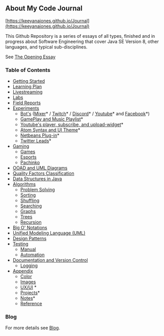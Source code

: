 ## About My Code Journal

[https://keeyanajones.github.io/Journal](https://keeyanajones.github.io/Journal)

This Github Repository is a series of essays of all types, finished and in progress about Software Engineering that cover Java SE Version 8, other languages, and typical sub-disciplines.

See [The Opening Essay](https://keeyanajones.github.io/Journal/opening-essay)

### Table of Contents
- [Getting Started](https://keeyanajones.github.io/Journal/getting-started)
- [Learning Plan](https://keeyanajones.github.io/Journal/learning-plan)
- [Livestreaming](https://keeyanajones.github.io/Journal/livestream)
- [Labs](https://keeyanajones.github.io/Journal/labs)
- [Field Reports](https://keeyanajones.github.io/Journal/field-reports)
- [Experiments](https://keeyanajones.github.io/Journal/experiments)
  + [Bot's](https://keeyanajones.github.io/Journal/experiments/node/bot.html) 
  ([Mixer](https://keeyanajones.github.io/Journal/experiments/node/mixplay.html)* / [Twitch](https://keeyanajones.github.io/Journal/experiments/node/extensions.html)* / [Discord](https://keeyanajones.github.io/Journal/experiments/node/code.html)* / 
  [Youtube](https://keeyanajones.github.io/Journal/experiments/node/youtube.html)* and [Facebook](https://keeyanajones.github.io/Journal/experiments/node/warmup.html)*)  
  + [GamePlay and Music Playlist](https://keeyanajones.github.io/Journal/experiments/node/playlist.html)*
  + [Youtube's player, subscribe, and upload-widget](https://keeyanajones.github.io/Journal/experiments/node/youtube.html)*
  + [Atom Syntax and UI Theme](https://keeyanajones.github.io/Journal/experiments/atom/theme.html)*
  + [Netbeans Plug-in](https://keeyanajones.github.io/Journal/experiments/netbeans/plugin.html)*
  + [Twitter Leads](https://keeyanajones.github.io/Journal/experiments/twitter/tweets.html)*  
- [Gaming](https://keeyanajones.github.io/Journal/gaming)
  + [Games](https://keeyanajones.github.io/Journal/games)
  + [Esports](https://keeyanajones.github.io/Journal/esports)
  + [Pachinko](https://keeyanajones.github.io/Journal/pachinko)
- [OOAD and UML Diagrams](https://keeyanajones.github.io/Journal/ooad-process)
- [Quality Factors Classification](https://keeyanajones.github.io/Journal/quality-factors)
- [Data Structures in Java](https://keeyanajones.github.io/Journal/data-structures)
- [Algorithms](https://keeyanajones.github.io/Journal/algorithms)
  + [Problem Solving](https://keeyanajones.github.io/Journal/algorithms/problem-solving)
  + [Sorting](https://keeyanajones.github.io/Journal/algorithms/sorting)
  + [Shuffling](https://keeyanajones.github.io/Journal/algorithms/shuffling)
  + [Searching](https://keeyanajones.github.io/Journal/algorithms/searching)
  + [Graphs](https://keeyanajones.github.io/Journal/algorithms/graphs)
  + [Trees](https://keeyanajones.github.io/Journal/algorithms/trees)
  + [Recursion](https://keeyanajones.github.io/Journal/algorithms/recursion)
- [Big O' Notations](https://keeyanajones.github.io/Journal/big-o-notations)
- [Unified Modeling Language (UML)](https://keeyanajones.github.io/Journal/uml)
- [Design Patterns](https://keeyanajones.github.io/Journal/design-patterns)
- [Testing](https://keeyanajones.github.io/Journal/testing)
  + [Manual](https://keeyanajones.github.io/Journal/testing/manual.html)
  + [Automation](https://keeyanajones.github.io/Journal/testing/automation.html)
- [Documentation and Version Control](https://keeyanajones.github.io/Journal/documentation-version)
  + [Logging](https://keeyanajones.github.io/Journal/documentation-version/logging.html)
- [Appendix](https://keeyanajones.github.io/Journal/appendix)
  + [Color](https://keeyanajones.github.io/Journal/appendix-colors)
  + [Images](https://keeyanajones.github.io/Journal/appendix-images)
  + [UX/UI](https://keeyanajones.github.io/Journal/appendix-ux) *
  + [Projects](https://keeyanajones.github.io/Journal/appendix-projects)*
  + [Notes](https://keeyanajones.github.io/Journal/appendix-notes)*
  + [Reference](https://keeyanajones.github.io/Journal/appendix-references)
 
### Blog
For more details see [Blog](https://keeyanajones.github.io/website/).

